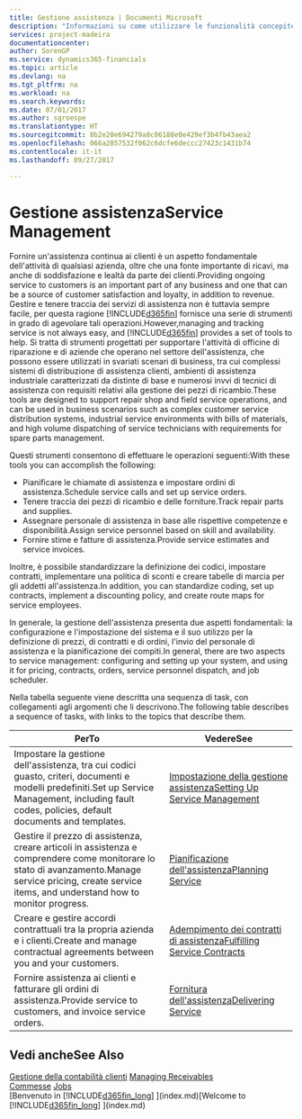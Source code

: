 ```yaml
---
title: Gestione assistenza | Documenti Microsoft
description: "Informazioni su come utilizzare le funzionalità concepite per supportare l'attività di officine di riparazione e le operazioni di assistenza su campo."
services: project-madeira
documentationcenter: 
author: SorenGP
ms.service: dynamics365-financials
ms.topic: article
ms.devlang: na
ms.tgt_pltfrm: na
ms.workload: na
ms.search.keywords: 
ms.date: 07/01/2017
ms.author: sgroespe
ms.translationtype: HT
ms.sourcegitcommit: 8b2e20e694279a8c06188e0e429ef3b4fb43aea2
ms.openlocfilehash: 066a2857532f062c6dcfe6deccc27423c1431b74
ms.contentlocale: it-it
ms.lasthandoff: 09/27/2017

---
```

# <a name="service-management"></a><span data-ttu-id="6dde8-103">Gestione assistenza</span><span class="sxs-lookup"><span data-stu-id="6dde8-103">Service Management</span></span>
<span data-ttu-id="6dde8-104">Fornire un'assistenza continua ai clienti è un aspetto fondamentale dell'attività di qualsiasi azienda, oltre che una fonte importante di ricavi, ma anche di soddisfazione e lealtà da parte dei clienti.</span><span class="sxs-lookup"><span data-stu-id="6dde8-104">Providing ongoing service to customers is an important part of any business and one that can be a source of customer satisfaction and loyalty, in addition to revenue.</span></span> <span data-ttu-id="6dde8-105">Gestire e tenere traccia dei servizi di assistenza non è tuttavia sempre facile, per questa ragione [!INCLUDE[d365fin](includes/d365fin_md.md)] fornisce una serie di strumenti in grado di agevolare tali operazioni.</span><span class="sxs-lookup"><span data-stu-id="6dde8-105">However,managing and tracking service is not always easy, and [!INCLUDE[d365fin](includes/d365fin_md.md)] provides a set of tools to help.</span></span> <span data-ttu-id="6dde8-106">Si tratta di strumenti progettati per supportare l'attività di officine di riparazione e di aziende che operano nel settore dell'assistenza, che possono essere utilizzati in svariati scenari di business, tra cui complessi sistemi di distribuzione di assistenza clienti, ambienti di assistenza industriale caratterizzati da distinte di base e numerosi invvi di tecnici di assistenza con requisiti relativi alla gestione dei pezzi di ricambio.</span><span class="sxs-lookup"><span data-stu-id="6dde8-106">These tools are designed to support repair shop and field service operations, and can be used in business scenarios such as complex customer service distribution systems, industrial service environments with bills of materials, and high volume dispatching of service technicians with requirements for spare parts management.</span></span>  

 <span data-ttu-id="6dde8-107">Questi strumenti consentono di effettuare le operazioni seguenti:</span><span class="sxs-lookup"><span data-stu-id="6dde8-107">With these tools you can accomplish the following:</span></span>  

* <span data-ttu-id="6dde8-108">Pianificare le chiamate di assistenza e impostare ordini di assistenza.</span><span class="sxs-lookup"><span data-stu-id="6dde8-108">Schedule service calls and set up service orders.</span></span>  
* <span data-ttu-id="6dde8-109">Tenere traccia dei pezzi di ricambio e delle forniture.</span><span class="sxs-lookup"><span data-stu-id="6dde8-109">Track repair parts and supplies.</span></span>  
* <span data-ttu-id="6dde8-110">Assegnare personale di assistenza in base alle rispettive competenze e disponibilità.</span><span class="sxs-lookup"><span data-stu-id="6dde8-110">Assign service personnel based on skill and availability.</span></span>  
* <span data-ttu-id="6dde8-111">Fornire stime e fatture di assistenza.</span><span class="sxs-lookup"><span data-stu-id="6dde8-111">Provide service estimates and service invoices.</span></span>  

<span data-ttu-id="6dde8-112">Inoltre, è possibile standardizzare la definizione dei codici, impostare contratti, implementare una politica di sconti e creare tabelle di marcia per gli addetti all'assistenza.</span><span class="sxs-lookup"><span data-stu-id="6dde8-112">In addition, you can standardize coding, set up contracts, implement a discounting policy, and create route maps for service employees.</span></span>  

<span data-ttu-id="6dde8-113">In generale, la gestione dell'assistenza presenta due aspetti fondamentali: la configurazione e l'impostazione del sistema e il suo utilizzo per la definizione di prezzi, di contratti e di ordini, l'invio del personale di assistenza e la pianificazione dei compiti.</span><span class="sxs-lookup"><span data-stu-id="6dde8-113">In general, there are two aspects to service management: configuring and setting up your system, and using it for pricing, contracts, orders, service personnel dispatch, and job scheduler.</span></span>  

<span data-ttu-id="6dde8-114">Nella tabella seguente viene descritta una sequenza di task, con collegamenti agli argomenti che li descrivono.</span><span class="sxs-lookup"><span data-stu-id="6dde8-114">The following table describes a sequence of tasks, with links to the topics that describe them.</span></span>   

|<span data-ttu-id="6dde8-115">**Per**</span><span class="sxs-lookup"><span data-stu-id="6dde8-115">**To**</span></span>|<span data-ttu-id="6dde8-116">**Vedere**</span><span class="sxs-lookup"><span data-stu-id="6dde8-116">**See**</span></span>|  
|------------|-------------|  
|<span data-ttu-id="6dde8-117">Impostare la gestione dell'assistenza, tra cui codici guasto, criteri, documenti e modelli predefiniti.</span><span class="sxs-lookup"><span data-stu-id="6dde8-117">Set up Service Management, including fault codes, policies, default documents and templates.</span></span>|[<span data-ttu-id="6dde8-118">Impostazione della gestione assistenza</span><span class="sxs-lookup"><span data-stu-id="6dde8-118">Setting Up Service Management</span></span>](service-setup-service.md)|  
|<span data-ttu-id="6dde8-119">Gestire il prezzo di assistenza, creare articoli in assistenza e comprendere come monitorare lo stato di avanzamento.</span><span class="sxs-lookup"><span data-stu-id="6dde8-119">Manage service pricing, create service items, and understand how to monitor progress.</span></span>|[<span data-ttu-id="6dde8-120">Pianificazione dell'assistenza</span><span class="sxs-lookup"><span data-stu-id="6dde8-120">Planning Service</span></span>](service-plan-service.md)|  
|<span data-ttu-id="6dde8-121">Creare e gestire accordi contrattuali tra la propria azienda e i clienti.</span><span class="sxs-lookup"><span data-stu-id="6dde8-121">Create and manage contractual agreements between you and your customers.</span></span>|[<span data-ttu-id="6dde8-122">Adempimento dei contratti di assistenza</span><span class="sxs-lookup"><span data-stu-id="6dde8-122">Fulfilling Service Contracts</span></span>](service-fulfill-service-contracts.md)|  
|<span data-ttu-id="6dde8-123">Fornire assistenza ai clienti e fatturare gli ordini di assistenza.</span><span class="sxs-lookup"><span data-stu-id="6dde8-123">Provide service to customers, and invoice service orders.</span></span>|[<span data-ttu-id="6dde8-124">Fornitura dell'assistenza</span><span class="sxs-lookup"><span data-stu-id="6dde8-124">Delivering Service</span></span>](service-deliver-service.md)|  

## <a name="see-also"></a><span data-ttu-id="6dde8-125">Vedi anche</span><span class="sxs-lookup"><span data-stu-id="6dde8-125">See Also</span></span>  
<span data-ttu-id="6dde8-126">[Gestione della contabilità clienti](receivables-manage-receivables.md) </span><span class="sxs-lookup"><span data-stu-id="6dde8-126">[Managing Receivables](receivables-manage-receivables.md) </span></span>  
<span data-ttu-id="6dde8-127">[Commesse](projects-how-create-jobs.md) </span><span class="sxs-lookup"><span data-stu-id="6dde8-127">[Jobs](projects-how-create-jobs.md) </span></span>  
<span data-ttu-id="6dde8-128">[Benvenuto in [!INCLUDE[d365fin_long](includes/d365fin_long_md.md)] ](index.md)</span><span class="sxs-lookup"><span data-stu-id="6dde8-128">[Welcome to [!INCLUDE[d365fin_long](includes/d365fin_long_md.md)] ](index.md)</span></span>

